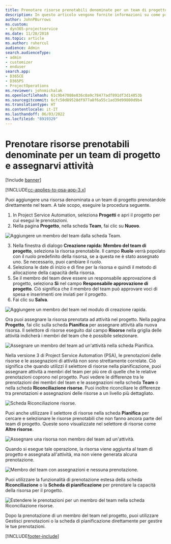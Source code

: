```yaml
---
title: Prenotare risorse prenotabili denominate per un team di progetto e assegnarvi attività
description: In questo articolo vengono fornite informazioni su come prenotare le risorse denominate per team di progetto e assegnare le risorse ad attività.
author: JohnPBurrows
ms.custom:
- dyn365-projectservice
ms.date: 11/28/2018
ms.topic: article
ms.author: ruhercul
audience: Admin
search.audienceType:
- admin
- customizer
- enduser
search.app:
- D365CE
- D365PS
- ProjectOperations
ms.reviewer: johnmichalak
ms.openlocfilehash: 61c9b47088e836c0a9c78477adf891df3d14853b
ms.sourcegitcommit: 6cfc50d89528df977a8f6a55c1ad39d99800d9b4
ms.translationtype: HT
ms.contentlocale: it-IT
ms.lasthandoff: 06/03/2022
ms.locfileid: "8919329"
---
```

# <a name="book-named-bookable-resources-to-a-project-team-and-assign-tasks"></a>Prenotare risorse prenotabili denominate per un team di progetto e assegnarvi attività 

[!include [banner](../includes/psa-now-project-operations.md)]

[!INCLUDE[cc-applies-to-psa-app-3.x](../includes/cc-applies-to-psa-app-3x.md)]

Puoi aggiungere una risorsa denominata a un team di progetto prenotandole direttamente nel team. A tale scopo, eseguire la procedura seguente.

1. In Project Service Automation, seleziona **Progetti** e apri il progetto per cui esegui le prenotazioni.
2. Nella pagina **Progetto**, nella scheda **Team**, fai clic su **Nuovo**. 

![Aggiungere un membro del team dalla scheda Team.](media/RM-how-to-1.png)

3. Nella finestra di dialogo **Creazione rapida: Membro del team di progetto**, seleziona la risorsa prenotabile. Il campo **Ruolo** verrà popolato con il ruolo predefinito della risorsa, se a questa ne è stato assegnato uno. Se necessario, puoi cambiare il ruolo. 
4. Seleziona le date di inizio e di fine per la risorsa e quindi il metodo di allocazione della capacità della risorsa. 
5. Se il membro del team deve essere un responsabile approvazione di progetto, seleziona **Sì** nel campo **Responsabile approvazione di progetto**. Ciò significa che il membro del team può approvare voci di spesa e inserimenti ore inviati per il progetto. 
6. Fai clic su **Salva**.

![Aggiungere un membro del team nel modulo di creazione rapida.](media/RM-how-to-2.png)


Ora puoi assegnare la risorsa prenotata ad attività nel progetto. Nella pagina **Progetto**, fai clic sulla scheda **Pianifica** per assegnare attività alla nuova risorsa. Il selettore di risorse eseguito dal campo **Risorse** nella griglia delle attività indicherà i membri del team che è possibile selezionare.

![Assegnare un membro del team ad un'attività nella scheda Pianifica.](media/RM-how-to-3.png)

Nella versione 3 di Project Service Automation (PSA), le prenotazioni delle risorse e le assegnazioni di attività non sono strettamente correlate. Ciò significa che quando utilizzi il selettore di risorse nella pianificazione, puoi assegnare attività a membri del team per più ore di quelle che le relative prenotazioni coprono nel progetto.
Puoi vedere le differenze tra le prenotazioni dei membri del team e le assegnazioni nella scheda **Team** o nella scheda **Riconciliazione risorse**. Puoi inoltre riconciliare le differenze tra prenotazioni e assegnazioni delle risorse a un livello più dettagliato.

![Scheda Riconciliazione risorse.](media/RM-how-to-4.png)

Puoi anche utilizzare il selettore di risorse nella scheda **Pianifica** per cercare e selezionare le risorse prenotabili che non fanno ancora parte del team di progetto. Queste sono visualizzate nel selettore di risorse come **Altre risorse**.

![Assegnare una risorsa non membro del team ad un'attività.](media/RM-how-to-5.png)

Quando si esegue tale operazione, la risorsa viene aggiunta al team di progetto e assegnata all'attività, ma non viene generata alcuna prenotazione.

![Membro del team con assegnazioni e nessuna prenotazione.](media/RM-how-to-6.png)

Puoi utilizzare la funzionalità di prenotazione estesa della scheda **Riconciliazione** o la **Scheda di pianificazione** per prenotare la capacità della risorsa per il progetto.

![Estendere le prenotazioni per un membro del team nella scheda Riconciliazione risorse.](media/RM-how-to-7.png)

Dopo la prenotazione di un membro del team nel progetto, puoi utilizzare Gestisci prenotazioni o la scheda di pianificazione direttamente per gestire le tue prenotazioni.


[!INCLUDE[footer-include](../includes/footer-banner.md)]
